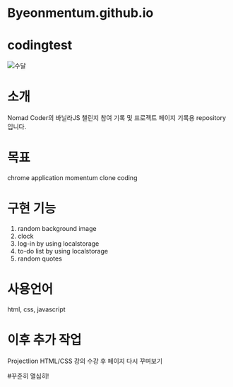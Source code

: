 # Byeonmentum.github.io

# codingtest
![수달](https://user-images.githubusercontent.com/54176384/182755701-0897b659-ed4d-4a83-b33c-16e902fdf659.png)

# 소개
Nomad Coder의 바닐라JS 챌린지 참여 기록 및 프로젝트 페이지 기록용 repository입니다.

# 목표
chrome application momentum clone coding

# 구현 기능
1. random background image
2. clock
3. log-in by using localstorage
4. to-do list by using localstorage
5. random quotes

# 사용언어
html, css, javascript

# 이후 추가 작업
Projectlion HTML/CSS 강의 수강 후 페이지 다시 꾸며보기

#꾸준히 열심히!
